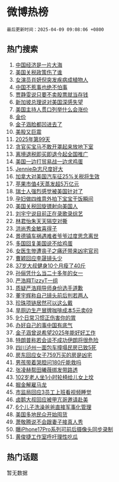 # 微博热榜

`最后更新时间：2025-04-09 09:08:06 +0800`

## 热门搜索

1. [中国经济是一片大海](https://m.weibo.cn/search?containerid=100103type%3D1%26t%3D10%26q%3D%23%E4%B8%AD%E5%9B%BD%E7%BB%8F%E6%B5%8E%E6%98%AF%E4%B8%80%E7%89%87%E5%A4%A7%E6%B5%B7%23&stream_entry_id=51&isnewpage=1&extparam=seat%3D1%26pos%3D0%26cate%3D10103%26filter_type%3Drealtimehot%26stream_entry_id%3D51%26dgr%3D0%26q%3D%2523%25E4%25B8%25AD%25E5%259B%25BD%25E7%25BB%258F%25E6%25B5%258E%25E6%2598%25AF%25E4%25B8%2580%25E7%2589%2587%25E5%25A4%25A7%25E6%25B5%25B7%2523%26c_type%3D51%26display_time%3D1744160885%26pre_seqid%3D1744160885239074160169)
1. [美国关税政策伤了谁](https://m.weibo.cn/search?containerid=100103type%3D1%26t%3D10%26q%3D%23%E7%BE%8E%E5%9B%BD%E5%85%B3%E7%A8%8E%E6%94%BF%E7%AD%96%E4%BC%A4%E4%BA%86%E8%B0%81%23&stream_entry_id=31&isnewpage=1&extparam=seat%3D1%26cate%3D5001%26stream_entry_id%3D31%26band_rank%3D1%26lcate%3D5001%26pos%3D0%26realpos%3D1%26filter_type%3Drealtimehot%26q%3D%2523%25E7%25BE%258E%25E5%259B%25BD%25E5%2585%25B3%25E7%25A8%258E%25E6%2594%25BF%25E7%25AD%2596%25E4%25BC%25A4%25E4%25BA%2586%25E8%25B0%2581%2523%26dgr%3D0%26flag%3D0%26c_type%3D31%26display_time%3D1744160885%26pre_seqid%3D1744160885239074160169)
1. [女演员肖妍倪突发疾病成植物人](https://m.weibo.cn/search?containerid=100103type%3D1%26t%3D10%26q%3D%23%E5%A5%B3%E6%BC%94%E5%91%98%E8%82%96%E5%A6%8D%E5%80%AA%E7%AA%81%E5%8F%91%E7%96%BE%E7%97%85%E6%88%90%E6%A4%8D%E7%89%A9%E4%BA%BA%23&stream_entry_id=31&isnewpage=1&extparam=seat%3D1%26cate%3D5001%26stream_entry_id%3D31%26band_rank%3D2%26lcate%3D5001%26pos%3D1%26realpos%3D2%26filter_type%3Drealtimehot%26q%3D%2523%25E5%25A5%25B3%25E6%25BC%2594%25E5%2591%2598%25E8%2582%2596%25E5%25A6%258D%25E5%2580%25AA%25E7%25AA%2581%25E5%258F%2591%25E7%2596%25BE%25E7%2597%2585%25E6%2588%2590%25E6%25A4%258D%25E7%2589%25A9%25E4%25BA%25BA%2523%26dgr%3D0%26flag%3D1%26c_type%3D31%26display_time%3D1744160885%26pre_seqid%3D1744160885239074160169)
1. [中国不惹事也绝不怕事](https://m.weibo.cn/search?containerid=100103type%3D1%26t%3D10%26q%3D%23%E4%B8%AD%E5%9B%BD%E4%B8%8D%E6%83%B9%E4%BA%8B%E4%B9%9F%E7%BB%9D%E4%B8%8D%E6%80%95%E4%BA%8B%23&stream_entry_id=31&isnewpage=1&extparam=seat%3D1%26cate%3D5001%26stream_entry_id%3D31%26band_rank%3D3%26lcate%3D5001%26pos%3D2%26realpos%3D3%26filter_type%3Drealtimehot%26q%3D%2523%25E4%25B8%25AD%25E5%259B%25BD%25E4%25B8%258D%25E6%2583%25B9%25E4%25BA%258B%25E4%25B9%259F%25E7%25BB%259D%25E4%25B8%258D%25E6%2580%2595%25E4%25BA%258B%2523%26dgr%3D0%26flag%3D0%26c_type%3D31%26display_time%3D1744160885%26pre_seqid%3D1744160885239074160169)
1. [贾静雯说只要不卖股票就当存钱](https://m.weibo.cn/search?containerid=100103type%3D1%26t%3D10%26q%3D%23%E8%B4%BE%E9%9D%99%E9%9B%AF%E8%AF%B4%E5%8F%AA%E8%A6%81%E4%B8%8D%E5%8D%96%E8%82%A1%E7%A5%A8%E5%B0%B1%E5%BD%93%E5%AD%98%E9%92%B1%23&stream_entry_id=31&isnewpage=1&extparam=seat%3D1%26cate%3D5001%26stream_entry_id%3D31%26band_rank%3D4%26lcate%3D5001%26pos%3D3%26realpos%3D4%26filter_type%3Drealtimehot%26q%3D%2523%25E8%25B4%25BE%25E9%259D%2599%25E9%259B%25AF%25E8%25AF%25B4%25E5%258F%25AA%25E8%25A6%2581%25E4%25B8%258D%25E5%258D%2596%25E8%2582%25A1%25E7%25A5%25A8%25E5%25B0%25B1%25E5%25BD%2593%25E5%25AD%2598%25E9%2592%25B1%2523%26dgr%3D0%26flag%3D2%26c_type%3D31%26display_time%3D1744160885%26pre_seqid%3D1744160885239074160169)
1. [新加坡总理说对美国深感失望](https://m.weibo.cn/search?containerid=100103type%3D1%26t%3D10%26q%3D%23%E6%96%B0%E5%8A%A0%E5%9D%A1%E6%80%BB%E7%90%86%E8%AF%B4%E5%AF%B9%E7%BE%8E%E5%9B%BD%E6%B7%B1%E6%84%9F%E5%A4%B1%E6%9C%9B%23&stream_entry_id=31&isnewpage=1&extparam=seat%3D1%26cate%3D5001%26stream_entry_id%3D31%26band_rank%3D5%26lcate%3D5001%26pos%3D4%26realpos%3D5%26filter_type%3Drealtimehot%26q%3D%2523%25E6%2596%25B0%25E5%258A%25A0%25E5%259D%25A1%25E6%2580%25BB%25E7%2590%2586%25E8%25AF%25B4%25E5%25AF%25B9%25E7%25BE%258E%25E5%259B%25BD%25E6%25B7%25B1%25E6%2584%259F%25E5%25A4%25B1%25E6%259C%259B%2523%26dgr%3D0%26flag%3D0%26c_type%3D31%26display_time%3D1744160885%26pre_seqid%3D1744160885239074160169)
1. [美国主持人贯口列举什么会涨价](https://m.weibo.cn/search?containerid=100103type%3D1%26t%3D10%26q%3D%23%E7%BE%8E%E5%9B%BD%E4%B8%BB%E6%8C%81%E4%BA%BA%E8%B4%AF%E5%8F%A3%E5%88%97%E4%B8%BE%E4%BB%80%E4%B9%88%E4%BC%9A%E6%B6%A8%E4%BB%B7%23&stream_entry_id=31&isnewpage=1&extparam=seat%3D1%26cate%3D5001%26stream_entry_id%3D31%26band_rank%3D6%26lcate%3D5001%26pos%3D5%26realpos%3D6%26filter_type%3Drealtimehot%26q%3D%2523%25E7%25BE%258E%25E5%259B%25BD%25E4%25B8%25BB%25E6%258C%2581%25E4%25BA%25BA%25E8%25B4%25AF%25E5%258F%25A3%25E5%2588%2597%25E4%25B8%25BE%25E4%25BB%2580%25E4%25B9%2588%25E4%25BC%259A%25E6%25B6%25A8%25E4%25BB%25B7%2523%26dgr%3D0%26flag%3D1%26c_type%3D31%26display_time%3D1744160885%26pre_seqid%3D1744160885239074160169)
1. [金价](https://m.weibo.cn/search?containerid=100103type%3D1%26t%3D10%26q%3D%E9%87%91%E4%BB%B7&stream_entry_id=31&isnewpage=1&extparam=seat%3D1%26cate%3D5001%26stream_entry_id%3D31%26band_rank%3D7%26lcate%3D5001%26pos%3D6%26realpos%3D7%26filter_type%3Drealtimehot%26q%3D%25E9%2587%2591%25E4%25BB%25B7%26dgr%3D0%26flag%3D1%26c_type%3D31%26display_time%3D1744160885%26pre_seqid%3D1744160885239074160169)
1. [金子涵脸都凹进去了](https://m.weibo.cn/search?containerid=100103type%3D1%26t%3D10%26q%3D%23%E9%87%91%E5%AD%90%E6%B6%B5%E8%84%B8%E9%83%BD%E5%87%B9%E8%BF%9B%E5%8E%BB%E4%BA%86%23&stream_entry_id=31&isnewpage=1&extparam=seat%3D1%26cate%3D5001%26stream_entry_id%3D31%26band_rank%3D8%26lcate%3D5001%26pos%3D7%26realpos%3D8%26filter_type%3Drealtimehot%26q%3D%2523%25E9%2587%2591%25E5%25AD%2590%25E6%25B6%25B5%25E8%2584%25B8%25E9%2583%25BD%25E5%2587%25B9%25E8%25BF%259B%25E5%258E%25BB%25E4%25BA%2586%2523%26dgr%3D0%26flag%3D2%26c_type%3D31%26display_time%3D1744160885%26pre_seqid%3D1744160885239074160169)
1. [美股又巨震](https://m.weibo.cn/search?containerid=100103type%3D1%26t%3D10%26q%3D%23%E7%BE%8E%E8%82%A1%E5%8F%88%E5%B7%A8%E9%9C%87%23&stream_entry_id=31&isnewpage=1&extparam=seat%3D1%26cate%3D5001%26stream_entry_id%3D31%26band_rank%3D9%26lcate%3D5001%26pos%3D8%26realpos%3D9%26filter_type%3Drealtimehot%26q%3D%2523%25E7%25BE%258E%25E8%2582%25A1%25E5%258F%2588%25E5%25B7%25A8%25E9%259C%2587%2523%26dgr%3D0%26flag%3D1%26c_type%3D31%26display_time%3D1744160885%26pre_seqid%3D1744160885239074160169)
1. [2025年第99天](https://m.weibo.cn/search?containerid=100103type%3D1%26t%3D10%26q%3D%232025%E5%B9%B4%E7%AC%AC99%E5%A4%A9%23&stream_entry_id=31&isnewpage=1&extparam=seat%3D1%26cate%3D5001%26stream_entry_id%3D31%26band_rank%3D10%26lcate%3D5001%26pos%3D9%26realpos%3D10%26filter_type%3Drealtimehot%26q%3D%25232025%25E5%25B9%25B4%25E7%25AC%25AC99%25E5%25A4%25A9%2523%26dgr%3D0%26flag%3D0%26c_type%3D31%26display_time%3D1744160885%26pre_seqid%3D1744160885239074160169)
1. [贪官买宝马不敢开罩起来放地下室](https://m.weibo.cn/search?containerid=100103type%3D1%26t%3D10%26q%3D%23%E8%B4%AA%E5%AE%98%E4%B9%B0%E5%AE%9D%E9%A9%AC%E4%B8%8D%E6%95%A2%E5%BC%80%E7%BD%A9%E8%B5%B7%E6%9D%A5%E6%94%BE%E5%9C%B0%E4%B8%8B%E5%AE%A4%23&stream_entry_id=31&isnewpage=1&extparam=seat%3D1%26cate%3D5001%26stream_entry_id%3D31%26band_rank%3D11%26lcate%3D5001%26pos%3D10%26realpos%3D11%26filter_type%3Drealtimehot%26q%3D%2523%25E8%25B4%25AA%25E5%25AE%2598%25E4%25B9%25B0%25E5%25AE%259D%25E9%25A9%25AC%25E4%25B8%258D%25E6%2595%25A2%25E5%25BC%2580%25E7%25BD%25A9%25E8%25B5%25B7%25E6%259D%25A5%25E6%2594%25BE%25E5%259C%25B0%25E4%25B8%258B%25E5%25AE%25A4%2523%26dgr%3D0%26flag%3D0%26c_type%3D31%26display_time%3D1744160885%26pre_seqid%3D1744160885239074160169)
1. [离境退税即买即退今起全国推广](https://m.weibo.cn/search?containerid=100103type%3D1%26t%3D10%26q%3D%23%E7%A6%BB%E5%A2%83%E9%80%80%E7%A8%8E%E5%8D%B3%E4%B9%B0%E5%8D%B3%E9%80%80%E4%BB%8A%E8%B5%B7%E5%85%A8%E5%9B%BD%E6%8E%A8%E5%B9%BF%23&stream_entry_id=31&isnewpage=1&extparam=seat%3D1%26cate%3D5001%26stream_entry_id%3D31%26band_rank%3D12%26lcate%3D5001%26pos%3D11%26realpos%3D12%26filter_type%3Drealtimehot%26q%3D%2523%25E7%25A6%25BB%25E5%25A2%2583%25E9%2580%2580%25E7%25A8%258E%25E5%258D%25B3%25E4%25B9%25B0%25E5%258D%25B3%25E9%2580%2580%25E4%25BB%258A%25E8%25B5%25B7%25E5%2585%25A8%25E5%259B%25BD%25E6%258E%25A8%25E5%25B9%25BF%2523%26dgr%3D0%26flag%3D0%26c_type%3D31%26display_time%3D1744160885%26pre_seqid%3D1744160885239074160169)
1. [美国一边打贸易战一边求鸡蛋](https://m.weibo.cn/search?containerid=100103type%3D1%26t%3D10%26q%3D%23%E7%BE%8E%E5%9B%BD%E4%B8%80%E8%BE%B9%E6%89%93%E8%B4%B8%E6%98%93%E6%88%98%E4%B8%80%E8%BE%B9%E6%B1%82%E9%B8%A1%E8%9B%8B%23&stream_entry_id=31&isnewpage=1&extparam=seat%3D1%26cate%3D5001%26stream_entry_id%3D31%26band_rank%3D13%26lcate%3D5001%26pos%3D12%26realpos%3D13%26filter_type%3Drealtimehot%26q%3D%2523%25E7%25BE%258E%25E5%259B%25BD%25E4%25B8%2580%25E8%25BE%25B9%25E6%2589%2593%25E8%25B4%25B8%25E6%2598%2593%25E6%2588%2598%25E4%25B8%2580%25E8%25BE%25B9%25E6%25B1%2582%25E9%25B8%25A1%25E8%259B%258B%2523%26dgr%3D0%26flag%3D1%26c_type%3D31%26display_time%3D1744160885%26pre_seqid%3D1744160885239074160169)
1. [Jennie杂志尺度好大](https://m.weibo.cn/search?containerid=100103type%3D1%26t%3D10%26q%3D%23Jennie%E6%9D%82%E5%BF%97%E5%B0%BA%E5%BA%A6%E5%A5%BD%E5%A4%A7%23&stream_entry_id=31&isnewpage=1&extparam=seat%3D1%26cate%3D5001%26stream_entry_id%3D31%26band_rank%3D14%26lcate%3D5001%26pos%3D13%26realpos%3D14%26filter_type%3Drealtimehot%26q%3D%2523Jennie%25E6%259D%2582%25E5%25BF%2597%25E5%25B0%25BA%25E5%25BA%25A6%25E5%25A5%25BD%25E5%25A4%25A7%2523%26dgr%3D0%26flag%3D2%26c_type%3D31%26display_time%3D1744160885%26pre_seqid%3D1744160885239074160169)
1. [加拿大对美国汽车征25%关税将生效](https://m.weibo.cn/search?containerid=100103type%3D1%26t%3D10%26q%3D%23%E5%8A%A0%E6%8B%BF%E5%A4%A7%E5%AF%B9%E7%BE%8E%E5%9B%BD%E6%B1%BD%E8%BD%A6%E5%BE%8125%25%E5%85%B3%E7%A8%8E%E5%B0%86%E7%94%9F%E6%95%88%23&stream_entry_id=31&isnewpage=1&extparam=seat%3D1%26cate%3D5001%26stream_entry_id%3D31%26band_rank%3D15%26lcate%3D5001%26pos%3D14%26realpos%3D15%26filter_type%3Drealtimehot%26q%3D%2523%25E5%258A%25A0%25E6%258B%25BF%25E5%25A4%25A7%25E5%25AF%25B9%25E7%25BE%258E%25E5%259B%25BD%25E6%25B1%25BD%25E8%25BD%25A6%25E5%25BE%258125%2525%25E5%2585%25B3%25E7%25A8%258E%25E5%25B0%2586%25E7%2594%259F%25E6%2595%2588%2523%26dgr%3D0%26flag%3D1%26c_type%3D31%26display_time%3D1744160885%26pre_seqid%3D1744160885239074160169)
1. [苹果市值4天蒸发超5万亿元](https://m.weibo.cn/search?containerid=100103type%3D1%26t%3D10%26q%3D%23%E8%8B%B9%E6%9E%9C%E5%B8%82%E5%80%BC4%E5%A4%A9%E8%92%B8%E5%8F%91%E8%B6%855%E4%B8%87%E4%BA%BF%E5%85%83%23&stream_entry_id=31&isnewpage=1&extparam=seat%3D1%26cate%3D5001%26stream_entry_id%3D31%26band_rank%3D16%26lcate%3D5001%26pos%3D15%26realpos%3D16%26filter_type%3Drealtimehot%26q%3D%2523%25E8%258B%25B9%25E6%259E%259C%25E5%25B8%2582%25E5%2580%25BC4%25E5%25A4%25A9%25E8%2592%25B8%25E5%258F%2591%25E8%25B6%25855%25E4%25B8%2587%25E4%25BA%25BF%25E5%2585%2583%2523%26dgr%3D0%26flag%3D1%26c_type%3D31%26display_time%3D1744160885%26pre_seqid%3D1744160885239074160169)
1. [瑞士人强烈感觉被美国针对了](https://m.weibo.cn/search?containerid=100103type%3D1%26t%3D10%26q%3D%23%E7%91%9E%E5%A3%AB%E4%BA%BA%E5%BC%BA%E7%83%88%E6%84%9F%E8%A7%89%E8%A2%AB%E7%BE%8E%E5%9B%BD%E9%92%88%E5%AF%B9%E4%BA%86%23&stream_entry_id=31&isnewpage=1&extparam=seat%3D1%26cate%3D5001%26stream_entry_id%3D31%26band_rank%3D17%26lcate%3D5001%26pos%3D16%26realpos%3D17%26filter_type%3Drealtimehot%26q%3D%2523%25E7%2591%259E%25E5%25A3%25AB%25E4%25BA%25BA%25E5%25BC%25BA%25E7%2583%2588%25E6%2584%259F%25E8%25A7%2589%25E8%25A2%25AB%25E7%25BE%258E%25E5%259B%25BD%25E9%2592%2588%25E5%25AF%25B9%25E4%25BA%2586%2523%26dgr%3D0%26flag%3D0%26c_type%3D31%26display_time%3D1744160885%26pre_seqid%3D1744160885239074160169)
1. [孕妇做四维意外拍下宝宝干饭瞬间](https://m.weibo.cn/search?containerid=100103type%3D1%26t%3D10%26q%3D%23%E5%AD%95%E5%A6%87%E5%81%9A%E5%9B%9B%E7%BB%B4%E6%84%8F%E5%A4%96%E6%8B%8D%E4%B8%8B%E5%AE%9D%E5%AE%9D%E5%B9%B2%E9%A5%AD%E7%9E%AC%E9%97%B4%23&stream_entry_id=31&isnewpage=1&extparam=seat%3D1%26cate%3D5001%26stream_entry_id%3D31%26band_rank%3D18%26lcate%3D5001%26pos%3D17%26realpos%3D18%26filter_type%3Drealtimehot%26q%3D%2523%25E5%25AD%2595%25E5%25A6%2587%25E5%2581%259A%25E5%259B%259B%25E7%25BB%25B4%25E6%2584%258F%25E5%25A4%2596%25E6%258B%258D%25E4%25B8%258B%25E5%25AE%259D%25E5%25AE%259D%25E5%25B9%25B2%25E9%25A5%25AD%25E7%259E%25AC%25E9%2597%25B4%2523%26dgr%3D0%26flag%3D0%26c_type%3D31%26display_time%3D1744160885%26pre_seqid%3D1744160885239074160169)
1. [美国关税回旋镖射向美国人](https://m.weibo.cn/search?containerid=100103type%3D1%26t%3D10%26q%3D%23%E7%BE%8E%E5%9B%BD%E5%85%B3%E7%A8%8E%E5%9B%9E%E6%97%8B%E9%95%96%E5%B0%84%E5%90%91%E7%BE%8E%E5%9B%BD%E4%BA%BA%23&stream_entry_id=31&isnewpage=1&extparam=seat%3D1%26cate%3D5001%26stream_entry_id%3D31%26band_rank%3D19%26lcate%3D5001%26pos%3D18%26realpos%3D19%26filter_type%3Drealtimehot%26q%3D%2523%25E7%25BE%258E%25E5%259B%25BD%25E5%2585%25B3%25E7%25A8%258E%25E5%259B%259E%25E6%2597%258B%25E9%2595%2596%25E5%25B0%2584%25E5%2590%2591%25E7%25BE%258E%25E5%259B%25BD%25E4%25BA%25BA%2523%26dgr%3D0%26flag%3D1%26c_type%3D31%26display_time%3D1744160885%26pre_seqid%3D1744160885239074160169)
1. [刘宇宁说目前正在录歌录综艺](https://m.weibo.cn/search?containerid=100103type%3D1%26t%3D10%26q%3D%23%E5%88%98%E5%AE%87%E5%AE%81%E8%AF%B4%E7%9B%AE%E5%89%8D%E6%AD%A3%E5%9C%A8%E5%BD%95%E6%AD%8C%E5%BD%95%E7%BB%BC%E8%89%BA%23&stream_entry_id=31&isnewpage=1&extparam=seat%3D1%26cate%3D5001%26stream_entry_id%3D31%26band_rank%3D20%26lcate%3D5001%26pos%3D19%26realpos%3D20%26filter_type%3Drealtimehot%26q%3D%2523%25E5%2588%2598%25E5%25AE%2587%25E5%25AE%2581%25E8%25AF%25B4%25E7%259B%25AE%25E5%2589%258D%25E6%25AD%25A3%25E5%259C%25A8%25E5%25BD%2595%25E6%25AD%258C%25E5%25BD%2595%25E7%25BB%25BC%25E8%2589%25BA%2523%26dgr%3D0%26flag%3D1%26c_type%3D31%26display_time%3D1744160885%26pre_seqid%3D1744160885239074160169)
1. [林君怡朱天天隔空对撕](https://m.weibo.cn/search?containerid=100103type%3D1%26t%3D10%26q%3D%23%E6%9E%97%E5%90%9B%E6%80%A1%E6%9C%B1%E5%A4%A9%E5%A4%A9%E9%9A%94%E7%A9%BA%E5%AF%B9%E6%92%95%23&stream_entry_id=31&isnewpage=1&extparam=seat%3D1%26cate%3D5001%26stream_entry_id%3D31%26band_rank%3D21%26lcate%3D5001%26pos%3D20%26realpos%3D21%26filter_type%3Drealtimehot%26q%3D%2523%25E6%259E%2597%25E5%2590%259B%25E6%2580%25A1%25E6%259C%25B1%25E5%25A4%25A9%25E5%25A4%25A9%25E9%259A%2594%25E7%25A9%25BA%25E5%25AF%25B9%25E6%2592%2595%2523%26dgr%3D0%26flag%3D1%26c_type%3D31%26display_time%3D1744160885%26pre_seqid%3D1744160885239074160169)
1. [洪尚秀金敏喜得子](https://m.weibo.cn/search?containerid=100103type%3D1%26t%3D10%26q%3D%23%E6%B4%AA%E5%B0%9A%E7%A7%80%E9%87%91%E6%95%8F%E5%96%9C%E5%BE%97%E5%AD%90%23&stream_entry_id=31&isnewpage=1&extparam=seat%3D1%26cate%3D5001%26stream_entry_id%3D31%26band_rank%3D22%26lcate%3D5001%26pos%3D21%26realpos%3D22%26filter_type%3Drealtimehot%26q%3D%2523%25E6%25B4%25AA%25E5%25B0%259A%25E7%25A7%2580%25E9%2587%2591%25E6%2595%258F%25E5%2596%259C%25E5%25BE%2597%25E5%25AD%2590%2523%26dgr%3D0%26flag%3D0%26c_type%3D31%26display_time%3D1744160885%26pre_seqid%3D1744160885239074160169)
1. [景德镇车祸遇难者爷爷过度思念离世](https://m.weibo.cn/search?containerid=100103type%3D1%26t%3D10%26q%3D%23%E6%99%AF%E5%BE%B7%E9%95%87%E8%BD%A6%E7%A5%B8%E9%81%87%E9%9A%BE%E8%80%85%E7%88%B7%E7%88%B7%E8%BF%87%E5%BA%A6%E6%80%9D%E5%BF%B5%E7%A6%BB%E4%B8%96%23&stream_entry_id=31&isnewpage=1&extparam=seat%3D1%26cate%3D5001%26stream_entry_id%3D31%26band_rank%3D23%26lcate%3D5001%26pos%3D22%26realpos%3D23%26filter_type%3Drealtimehot%26q%3D%2523%25E6%2599%25AF%25E5%25BE%25B7%25E9%2595%2587%25E8%25BD%25A6%25E7%25A5%25B8%25E9%2581%2587%25E9%259A%25BE%25E8%2580%2585%25E7%2588%25B7%25E7%2588%25B7%25E8%25BF%2587%25E5%25BA%25A6%25E6%2580%259D%25E5%25BF%25B5%25E7%25A6%25BB%25E4%25B8%2596%2523%26dgr%3D0%26flag%3D1%26c_type%3D31%26display_time%3D1744160885%26pre_seqid%3D1744160885239074160169)
1. [多国回复美国说不给鸡蛋](https://m.weibo.cn/search?containerid=100103type%3D1%26t%3D10%26q%3D%23%E5%A4%9A%E5%9B%BD%E5%9B%9E%E5%A4%8D%E7%BE%8E%E5%9B%BD%E8%AF%B4%E4%B8%8D%E7%BB%99%E9%B8%A1%E8%9B%8B%23&stream_entry_id=31&isnewpage=1&extparam=seat%3D1%26cate%3D5001%26stream_entry_id%3D31%26band_rank%3D24%26lcate%3D5001%26pos%3D23%26realpos%3D24%26filter_type%3Drealtimehot%26q%3D%2523%25E5%25A4%259A%25E5%259B%25BD%25E5%259B%259E%25E5%25A4%258D%25E7%25BE%258E%25E5%259B%25BD%25E8%25AF%25B4%25E4%25B8%258D%25E7%25BB%2599%25E9%25B8%25A1%25E8%259B%258B%2523%26dgr%3D0%26flag%3D1%26c_type%3D31%26display_time%3D1744160885%26pre_seqid%3D1744160885239074160169)
1. [女医生惨遭丧子之痛还带来凶宅官司](https://m.weibo.cn/search?containerid=100103type%3D1%26t%3D10%26q%3D%23%E5%A5%B3%E5%8C%BB%E7%94%9F%E6%83%A8%E9%81%AD%E4%B8%A7%E5%AD%90%E4%B9%8B%E7%97%9B%E8%BF%98%E5%B8%A6%E6%9D%A5%E5%87%B6%E5%AE%85%E5%AE%98%E5%8F%B8%23&stream_entry_id=31&isnewpage=1&extparam=seat%3D1%26cate%3D5001%26stream_entry_id%3D31%26band_rank%3D25%26lcate%3D5001%26pos%3D24%26realpos%3D25%26filter_type%3Drealtimehot%26q%3D%2523%25E5%25A5%25B3%25E5%258C%25BB%25E7%2594%259F%25E6%2583%25A8%25E9%2581%25AD%25E4%25B8%25A7%25E5%25AD%2590%25E4%25B9%258B%25E7%2597%259B%25E8%25BF%2598%25E5%25B8%25A6%25E6%259D%25A5%25E5%2587%25B6%25E5%25AE%2585%25E5%25AE%2598%25E5%258F%25B8%2523%26dgr%3D0%26flag%3D0%26c_type%3D31%26display_time%3D1744160885%26pre_seqid%3D1744160885239074160169)
1. [曹颖回应李晟镜头少](https://m.weibo.cn/search?containerid=100103type%3D1%26t%3D10%26q%3D%23%E6%9B%B9%E9%A2%96%E5%9B%9E%E5%BA%94%E6%9D%8E%E6%99%9F%E9%95%9C%E5%A4%B4%E5%B0%91%23&stream_entry_id=31&isnewpage=1&extparam=seat%3D1%26cate%3D5001%26stream_entry_id%3D31%26band_rank%3D26%26lcate%3D5001%26pos%3D25%26realpos%3D26%26filter_type%3Drealtimehot%26q%3D%2523%25E6%259B%25B9%25E9%25A2%2596%25E5%259B%259E%25E5%25BA%2594%25E6%259D%258E%25E6%2599%259F%25E9%2595%259C%25E5%25A4%25B4%25E5%25B0%2591%2523%26dgr%3D0%26flag%3D0%26c_type%3D31%26display_time%3D1744160885%26pre_seqid%3D1744160885239074160169)
1. [37岁大叔健身10个月瘦了40斤](https://m.weibo.cn/search?containerid=100103type%3D1%26t%3D10%26q%3D%2337%E5%B2%81%E5%A4%A7%E5%8F%94%E5%81%A5%E8%BA%AB10%E4%B8%AA%E6%9C%88%E7%98%A6%E4%BA%8640%E6%96%A4%23&stream_entry_id=31&isnewpage=1&extparam=seat%3D1%26cate%3D5001%26stream_entry_id%3D31%26band_rank%3D27%26lcate%3D5001%26pos%3D26%26realpos%3D27%26filter_type%3Drealtimehot%26q%3D%252337%25E5%25B2%2581%25E5%25A4%25A7%25E5%258F%2594%25E5%2581%25A5%25E8%25BA%25AB10%25E4%25B8%25AA%25E6%259C%2588%25E7%2598%25A6%25E4%25BA%258640%25E6%2596%25A4%2523%26dgr%3D0%26flag%3D1%26c_type%3D31%26display_time%3D1744160885%26pre_seqid%3D1744160885239074160169)
1. [孙俪凭什么当二十多年的女一](https://m.weibo.cn/search?containerid=100103type%3D1%26t%3D10%26q%3D%E5%AD%99%E4%BF%AA%E5%87%AD%E4%BB%80%E4%B9%88%E5%BD%93%E4%BA%8C%E5%8D%81%E5%A4%9A%E5%B9%B4%E7%9A%84%E5%A5%B3%E4%B8%80&stream_entry_id=31&isnewpage=1&extparam=seat%3D1%26cate%3D5001%26stream_entry_id%3D31%26band_rank%3D28%26lcate%3D5001%26pos%3D27%26realpos%3D28%26filter_type%3Drealtimehot%26q%3D%25E5%25AD%2599%25E4%25BF%25AA%25E5%2587%25AD%25E4%25BB%2580%25E4%25B9%2588%25E5%25BD%2593%25E4%25BA%258C%25E5%258D%2581%25E5%25A4%259A%25E5%25B9%25B4%25E7%259A%2584%25E5%25A5%25B3%25E4%25B8%2580%26dgr%3D0%26flag%3D0%26c_type%3D31%26display_time%3D1744160885%26pre_seqid%3D1744160885239074160169)
1. [严浩翔TizzyT一组](https://m.weibo.cn/search?containerid=100103type%3D1%26t%3D10%26q%3D%23%E4%B8%A5%E6%B5%A9%E7%BF%94TizzyT%E4%B8%80%E7%BB%84%23&stream_entry_id=31&isnewpage=1&extparam=seat%3D1%26cate%3D5001%26stream_entry_id%3D31%26band_rank%3D29%26lcate%3D5001%26pos%3D28%26realpos%3D29%26filter_type%3Drealtimehot%26q%3D%2523%25E4%25B8%25A5%25E6%25B5%25A9%25E7%25BF%2594TizzyT%25E4%25B8%2580%25E7%25BB%2584%2523%26dgr%3D0%26flag%3D1%26c_type%3D31%26display_time%3D1744160885%26pre_seqid%3D1744160885239074160169)
1. [质疑严浩翔导师身份选手道歉](https://m.weibo.cn/search?containerid=100103type%3D1%26t%3D10%26q%3D%23%E8%B4%A8%E7%96%91%E4%B8%A5%E6%B5%A9%E7%BF%94%E5%AF%BC%E5%B8%88%E8%BA%AB%E4%BB%BD%E9%80%89%E6%89%8B%E9%81%93%E6%AD%89%23&stream_entry_id=31&isnewpage=1&extparam=seat%3D1%26cate%3D5001%26stream_entry_id%3D31%26band_rank%3D30%26lcate%3D5001%26pos%3D29%26realpos%3D30%26filter_type%3Drealtimehot%26q%3D%2523%25E8%25B4%25A8%25E7%2596%2591%25E4%25B8%25A5%25E6%25B5%25A9%25E7%25BF%2594%25E5%25AF%25BC%25E5%25B8%2588%25E8%25BA%25AB%25E4%25BB%25BD%25E9%2580%2589%25E6%2589%258B%25E9%2581%2593%25E6%25AD%2589%2523%26dgr%3D0%26flag%3D0%26c_type%3D31%26display_time%3D1744160885%26pre_seqid%3D1744160885239074160169)
1. [董宇辉称自己镜头前后判若两人](https://m.weibo.cn/search?containerid=100103type%3D1%26t%3D10%26q%3D%23%E8%91%A3%E5%AE%87%E8%BE%89%E7%A7%B0%E8%87%AA%E5%B7%B1%E9%95%9C%E5%A4%B4%E5%89%8D%E5%90%8E%E5%88%A4%E8%8B%A5%E4%B8%A4%E4%BA%BA%23&stream_entry_id=31&isnewpage=1&extparam=seat%3D1%26cate%3D5001%26stream_entry_id%3D31%26band_rank%3D31%26lcate%3D5001%26pos%3D30%26realpos%3D31%26filter_type%3Drealtimehot%26q%3D%2523%25E8%2591%25A3%25E5%25AE%2587%25E8%25BE%2589%25E7%25A7%25B0%25E8%2587%25AA%25E5%25B7%25B1%25E9%2595%259C%25E5%25A4%25B4%25E5%2589%258D%25E5%2590%258E%25E5%2588%25A4%25E8%258B%25A5%25E4%25B8%25A4%25E4%25BA%25BA%2523%26dgr%3D0%26flag%3D1%26c_type%3D31%26display_time%3D1744160885%26pre_seqid%3D1744160885239074160169)
1. [珍珠项链居然可以这么戴](https://m.weibo.cn/search?containerid=100103type%3D1%26t%3D10%26q%3D%E7%8F%8D%E7%8F%A0%E9%A1%B9%E9%93%BE%E5%B1%85%E7%84%B6%E5%8F%AF%E4%BB%A5%E8%BF%99%E4%B9%88%E6%88%B4&stream_entry_id=31&isnewpage=1&extparam=seat%3D1%26cate%3D5001%26stream_entry_id%3D31%26band_rank%3D32%26lcate%3D5001%26pos%3D31%26realpos%3D32%26filter_type%3Drealtimehot%26q%3D%25E7%258F%258D%25E7%258F%25A0%25E9%25A1%25B9%25E9%2593%25BE%25E5%25B1%2585%25E7%2584%25B6%25E5%258F%25AF%25E4%25BB%25A5%25E8%25BF%2599%25E4%25B9%2588%25E6%2588%25B4%26dgr%3D0%26flag%3D0%26c_type%3D31%26display_time%3D1744160885%26pre_seqid%3D1744160885239074160169)
1. [旱厕边生产冒牌咖啡成本5元卖69](https://m.weibo.cn/search?containerid=100103type%3D1%26t%3D10%26q%3D%23%E6%97%B1%E5%8E%95%E8%BE%B9%E7%94%9F%E4%BA%A7%E5%86%92%E7%89%8C%E5%92%96%E5%95%A1%E6%88%90%E6%9C%AC5%E5%85%83%E5%8D%9669%23&stream_entry_id=31&isnewpage=1&extparam=seat%3D1%26cate%3D5001%26stream_entry_id%3D31%26band_rank%3D33%26lcate%3D5001%26pos%3D32%26realpos%3D33%26filter_type%3Drealtimehot%26q%3D%2523%25E6%2597%25B1%25E5%258E%2595%25E8%25BE%25B9%25E7%2594%259F%25E4%25BA%25A7%25E5%2586%2592%25E7%2589%258C%25E5%2592%2596%25E5%2595%25A1%25E6%2588%2590%25E6%259C%25AC5%25E5%2585%2583%25E5%258D%259669%2523%26dgr%3D0%26flag%3D0%26c_type%3D31%26display_time%3D1744160885%26pre_seqid%3D1744160885239074160169)
1. [9个日常习惯正伤害你的胃](https://m.weibo.cn/search?containerid=100103type%3D1%26t%3D10%26q%3D%239%E4%B8%AA%E6%97%A5%E5%B8%B8%E4%B9%A0%E6%83%AF%E6%AD%A3%E4%BC%A4%E5%AE%B3%E4%BD%A0%E7%9A%84%E8%83%83%23&stream_entry_id=31&isnewpage=1&extparam=seat%3D1%26cate%3D5001%26stream_entry_id%3D31%26band_rank%3D34%26lcate%3D5001%26pos%3D33%26realpos%3D34%26filter_type%3Drealtimehot%26q%3D%25239%25E4%25B8%25AA%25E6%2597%25A5%25E5%25B8%25B8%25E4%25B9%25A0%25E6%2583%25AF%25E6%25AD%25A3%25E4%25BC%25A4%25E5%25AE%25B3%25E4%25BD%25A0%25E7%259A%2584%25E8%2583%2583%2523%26dgr%3D0%26flag%3D1%26c_type%3D31%26display_time%3D1744160885%26pre_seqid%3D1744160885239074160169)
1. [办好自己的事中国有底气](https://m.weibo.cn/search?containerid=100103type%3D1%26t%3D10%26q%3D%23%E5%8A%9E%E5%A5%BD%E8%87%AA%E5%B7%B1%E7%9A%84%E4%BA%8B%E4%B8%AD%E5%9B%BD%E6%9C%89%E5%BA%95%E6%B0%94%23&stream_entry_id=31&isnewpage=1&extparam=seat%3D1%26cate%3D5001%26stream_entry_id%3D31%26band_rank%3D35%26lcate%3D5001%26pos%3D34%26realpos%3D35%26filter_type%3Drealtimehot%26q%3D%2523%25E5%258A%259E%25E5%25A5%25BD%25E8%2587%25AA%25E5%25B7%25B1%25E7%259A%2584%25E4%25BA%258B%25E4%25B8%25AD%25E5%259B%25BD%25E6%259C%2589%25E5%25BA%2595%25E6%25B0%2594%2523%26dgr%3D0%26flag%3D0%26c_type%3D31%26display_time%3D1744160885%26pre_seqid%3D1744160885239074160169)
1. [金子涵曾说希望2025年能好好工作](https://m.weibo.cn/search?containerid=100103type%3D1%26t%3D10%26q%3D%23%E9%87%91%E5%AD%90%E6%B6%B5%E6%9B%BE%E8%AF%B4%E5%B8%8C%E6%9C%9B2025%E5%B9%B4%E8%83%BD%E5%A5%BD%E5%A5%BD%E5%B7%A5%E4%BD%9C%23&stream_entry_id=31&isnewpage=1&extparam=seat%3D1%26cate%3D5001%26stream_entry_id%3D31%26band_rank%3D36%26lcate%3D5001%26pos%3D35%26realpos%3D36%26filter_type%3Drealtimehot%26q%3D%2523%25E9%2587%2591%25E5%25AD%2590%25E6%25B6%25B5%25E6%259B%25BE%25E8%25AF%25B4%25E5%25B8%258C%25E6%259C%259B2025%25E5%25B9%25B4%25E8%2583%25BD%25E5%25A5%25BD%25E5%25A5%25BD%25E5%25B7%25A5%25E4%25BD%259C%2523%26dgr%3D0%26flag%3D1%26c_type%3D31%26display_time%3D1744160885%26pre_seqid%3D1744160885239074160169)
1. [特朗普称若会谈不成功伊朗将很危险](https://m.weibo.cn/search?containerid=100103type%3D1%26t%3D10%26q%3D%23%E7%89%B9%E6%9C%97%E6%99%AE%E7%A7%B0%E8%8B%A5%E4%BC%9A%E8%B0%88%E4%B8%8D%E6%88%90%E5%8A%9F%E4%BC%8A%E6%9C%97%E5%B0%86%E5%BE%88%E5%8D%B1%E9%99%A9%23&stream_entry_id=31&isnewpage=1&extparam=seat%3D1%26cate%3D5001%26stream_entry_id%3D31%26band_rank%3D37%26lcate%3D5001%26pos%3D36%26realpos%3D37%26filter_type%3Drealtimehot%26q%3D%2523%25E7%2589%25B9%25E6%259C%2597%25E6%2599%25AE%25E7%25A7%25B0%25E8%258B%25A5%25E4%25BC%259A%25E8%25B0%2588%25E4%25B8%258D%25E6%2588%2590%25E5%258A%259F%25E4%25BC%258A%25E6%259C%2597%25E5%25B0%2586%25E5%25BE%2588%25E5%258D%25B1%25E9%2599%25A9%2523%26dgr%3D0%26flag%3D1%26c_type%3D31%26display_time%3D1744160885%26pre_seqid%3D1744160885239074160169)
1. [四川泸州一面包车撞塌民房已致5死](https://m.weibo.cn/search?containerid=100103type%3D1%26t%3D10%26q%3D%23%E5%9B%9B%E5%B7%9D%E6%B3%B8%E5%B7%9E%E4%B8%80%E9%9D%A2%E5%8C%85%E8%BD%A6%E6%92%9E%E5%A1%8C%E6%B0%91%E6%88%BF%E5%B7%B2%E8%87%B45%E6%AD%BB%23&stream_entry_id=31&isnewpage=1&extparam=seat%3D1%26cate%3D5001%26stream_entry_id%3D31%26band_rank%3D38%26lcate%3D5001%26pos%3D37%26realpos%3D38%26filter_type%3Drealtimehot%26q%3D%2523%25E5%259B%259B%25E5%25B7%259D%25E6%25B3%25B8%25E5%25B7%259E%25E4%25B8%2580%25E9%259D%25A2%25E5%258C%2585%25E8%25BD%25A6%25E6%2592%259E%25E5%25A1%258C%25E6%25B0%2591%25E6%2588%25BF%25E5%25B7%25B2%25E8%2587%25B45%25E6%25AD%25BB%2523%26dgr%3D0%26flag%3D1%26c_type%3D31%26display_time%3D1744160885%26pre_seqid%3D1744160885239074160169)
1. [房东回应女子759万买的房是凶宅](https://m.weibo.cn/search?containerid=100103type%3D1%26t%3D10%26q%3D%23%E6%88%BF%E4%B8%9C%E5%9B%9E%E5%BA%94%E5%A5%B3%E5%AD%90759%E4%B8%87%E4%B9%B0%E7%9A%84%E6%88%BF%E6%98%AF%E5%87%B6%E5%AE%85%23&stream_entry_id=31&isnewpage=1&extparam=seat%3D1%26cate%3D5001%26stream_entry_id%3D31%26band_rank%3D39%26lcate%3D5001%26pos%3D38%26realpos%3D39%26filter_type%3Drealtimehot%26q%3D%2523%25E6%2588%25BF%25E4%25B8%259C%25E5%259B%259E%25E5%25BA%2594%25E5%25A5%25B3%25E5%25AD%2590759%25E4%25B8%2587%25E4%25B9%25B0%25E7%259A%2584%25E6%2588%25BF%25E6%2598%25AF%25E5%2587%25B6%25E5%25AE%2585%2523%26dgr%3D0%26flag%3D0%26c_type%3D31%26display_time%3D1744160885%26pre_seqid%3D1744160885239074160169)
1. [男孩带着哭腔问180斤能救吗](https://m.weibo.cn/search?containerid=100103type%3D1%26t%3D10%26q%3D%23%E7%94%B7%E5%AD%A9%E5%B8%A6%E7%9D%80%E5%93%AD%E8%85%94%E9%97%AE180%E6%96%A4%E8%83%BD%E6%95%91%E5%90%97%23&stream_entry_id=31&isnewpage=1&extparam=seat%3D1%26cate%3D5001%26stream_entry_id%3D31%26band_rank%3D40%26lcate%3D5001%26pos%3D39%26realpos%3D40%26filter_type%3Drealtimehot%26q%3D%2523%25E7%2594%25B7%25E5%25AD%25A9%25E5%25B8%25A6%25E7%259D%2580%25E5%2593%25AD%25E8%2585%2594%25E9%2597%25AE180%25E6%2596%25A4%25E8%2583%25BD%25E6%2595%2591%25E5%2590%2597%2523%26dgr%3D0%26flag%3D0%26c_type%3D31%26display_time%3D1744160885%26pre_seqid%3D1744160885239074160169)
1. [张凌赫帮田曦薇绑发带路透](https://m.weibo.cn/search?containerid=100103type%3D1%26t%3D10%26q%3D%23%E5%BC%A0%E5%87%8C%E8%B5%AB%E5%B8%AE%E7%94%B0%E6%9B%A6%E8%96%87%E7%BB%91%E5%8F%91%E5%B8%A6%E8%B7%AF%E9%80%8F%23&stream_entry_id=31&isnewpage=1&extparam=seat%3D1%26cate%3D5001%26stream_entry_id%3D31%26band_rank%3D41%26lcate%3D5001%26pos%3D40%26realpos%3D41%26filter_type%3Drealtimehot%26q%3D%2523%25E5%25BC%25A0%25E5%2587%258C%25E8%25B5%25AB%25E5%25B8%25AE%25E7%2594%25B0%25E6%259B%25A6%25E8%2596%2587%25E7%25BB%2591%25E5%258F%2591%25E5%25B8%25A6%25E8%25B7%25AF%25E9%2580%258F%2523%26dgr%3D0%26flag%3D1%26c_type%3D31%26display_time%3D1744160885%26pre_seqid%3D1744160885239074160169)
1. [102岁老人坐1小时轮椅给儿女上坟](https://m.weibo.cn/search?containerid=100103type%3D1%26t%3D10%26q%3D%23102%E5%B2%81%E8%80%81%E4%BA%BA%E5%9D%901%E5%B0%8F%E6%97%B6%E8%BD%AE%E6%A4%85%E7%BB%99%E5%84%BF%E5%A5%B3%E4%B8%8A%E5%9D%9F%23&stream_entry_id=31&isnewpage=1&extparam=seat%3D1%26cate%3D5001%26stream_entry_id%3D31%26band_rank%3D42%26lcate%3D5001%26pos%3D41%26realpos%3D42%26filter_type%3Drealtimehot%26q%3D%2523102%25E5%25B2%2581%25E8%2580%2581%25E4%25BA%25BA%25E5%259D%25901%25E5%25B0%258F%25E6%2597%25B6%25E8%25BD%25AE%25E6%25A4%2585%25E7%25BB%2599%25E5%2584%25BF%25E5%25A5%25B3%25E4%25B8%258A%25E5%259D%259F%2523%26dgr%3D0%26flag%3D0%26c_type%3D31%26display_time%3D1744160885%26pre_seqid%3D1744160885239074160169)
1. [掘金解雇马龙](https://m.weibo.cn/search?containerid=100103type%3D1%26t%3D10%26q%3D%23%E6%8E%98%E9%87%91%E8%A7%A3%E9%9B%87%E9%A9%AC%E9%BE%99%23&stream_entry_id=31&isnewpage=1&extparam=seat%3D1%26cate%3D5001%26stream_entry_id%3D31%26band_rank%3D43%26lcate%3D5001%26pos%3D42%26realpos%3D43%26filter_type%3Drealtimehot%26q%3D%2523%25E6%258E%2598%25E9%2587%2591%25E8%25A7%25A3%25E9%259B%2587%25E9%25A9%25AC%25E9%25BE%2599%2523%26dgr%3D0%26flag%3D0%26c_type%3D31%26display_time%3D1744160885%26pre_seqid%3D1744160885239074160169)
1. [市监局回应3员工上班看视频睡觉](https://m.weibo.cn/search?containerid=100103type%3D1%26t%3D10%26q%3D%23%E5%B8%82%E7%9B%91%E5%B1%80%E5%9B%9E%E5%BA%943%E5%91%98%E5%B7%A5%E4%B8%8A%E7%8F%AD%E7%9C%8B%E8%A7%86%E9%A2%91%E7%9D%A1%E8%A7%89%23&stream_entry_id=31&isnewpage=1&extparam=seat%3D1%26cate%3D5001%26stream_entry_id%3D31%26band_rank%3D44%26lcate%3D5001%26pos%3D43%26realpos%3D44%26filter_type%3Drealtimehot%26q%3D%2523%25E5%25B8%2582%25E7%259B%2591%25E5%25B1%2580%25E5%259B%259E%25E5%25BA%25943%25E5%2591%2598%25E5%25B7%25A5%25E4%25B8%258A%25E7%258F%25AD%25E7%259C%258B%25E8%25A7%2586%25E9%25A2%2591%25E7%259D%25A1%25E8%25A7%2589%2523%26dgr%3D0%26flag%3D0%26c_type%3D31%26display_time%3D1744160885%26pre_seqid%3D1744160885239074160169)
1. [卤鹅大叔回应被甲亢哥邀请赴美](https://m.weibo.cn/search?containerid=100103type%3D1%26t%3D10%26q%3D%23%E5%8D%A4%E9%B9%85%E5%A4%A7%E5%8F%94%E5%9B%9E%E5%BA%94%E8%A2%AB%E7%94%B2%E4%BA%A2%E5%93%A5%E9%82%80%E8%AF%B7%E8%B5%B4%E7%BE%8E%23&stream_entry_id=31&isnewpage=1&extparam=seat%3D1%26cate%3D5001%26stream_entry_id%3D31%26band_rank%3D45%26lcate%3D5001%26pos%3D44%26realpos%3D45%26filter_type%3Drealtimehot%26q%3D%2523%25E5%258D%25A4%25E9%25B9%2585%25E5%25A4%25A7%25E5%258F%2594%25E5%259B%259E%25E5%25BA%2594%25E8%25A2%25AB%25E7%2594%25B2%25E4%25BA%25A2%25E5%2593%25A5%25E9%2582%2580%25E8%25AF%25B7%25E8%25B5%25B4%25E7%25BE%258E%2523%26dgr%3D0%26flag%3D1%26c_type%3D31%26display_time%3D1744160885%26pre_seqid%3D1744160885239074160169)
1. [6个儿子洗澡爸爸直接军事化管理](https://m.weibo.cn/search?containerid=100103type%3D1%26t%3D10%26q%3D%236%E4%B8%AA%E5%84%BF%E5%AD%90%E6%B4%97%E6%BE%A1%E7%88%B8%E7%88%B8%E7%9B%B4%E6%8E%A5%E5%86%9B%E4%BA%8B%E5%8C%96%E7%AE%A1%E7%90%86%23&stream_entry_id=31&isnewpage=1&extparam=seat%3D1%26cate%3D5001%26stream_entry_id%3D31%26band_rank%3D46%26lcate%3D5001%26pos%3D45%26realpos%3D46%26filter_type%3Drealtimehot%26q%3D%25236%25E4%25B8%25AA%25E5%2584%25BF%25E5%25AD%2590%25E6%25B4%2597%25E6%25BE%25A1%25E7%2588%25B8%25E7%2588%25B8%25E7%259B%25B4%25E6%258E%25A5%25E5%2586%259B%25E4%25BA%258B%25E5%258C%2596%25E7%25AE%25A1%25E7%2590%2586%2523%26dgr%3D0%26flag%3D0%26c_type%3D31%26display_time%3D1744160885%26pre_seqid%3D1744160885239074160169)
1. [美国多地民众开始囤货](https://m.weibo.cn/search?containerid=100103type%3D1%26t%3D10%26q%3D%23%E7%BE%8E%E5%9B%BD%E5%A4%9A%E5%9C%B0%E6%B0%91%E4%BC%97%E5%BC%80%E5%A7%8B%E5%9B%A4%E8%B4%A7%23&stream_entry_id=31&isnewpage=1&extparam=seat%3D1%26cate%3D5001%26stream_entry_id%3D31%26band_rank%3D47%26lcate%3D5001%26pos%3D46%26realpos%3D47%26filter_type%3Drealtimehot%26q%3D%2523%25E7%25BE%258E%25E5%259B%25BD%25E5%25A4%259A%25E5%259C%25B0%25E6%25B0%2591%25E4%25BC%2597%25E5%25BC%2580%25E5%25A7%258B%25E5%259B%25A4%25E8%25B4%25A7%2523%26dgr%3D0%26flag%3D0%26c_type%3D31%26display_time%3D1744160885%26pre_seqid%3D1744160885239074160169)
1. [萧敬腾说不会跟妻子接真人秀](https://m.weibo.cn/search?containerid=100103type%3D1%26t%3D10%26q%3D%23%E8%90%A7%E6%95%AC%E8%85%BE%E8%AF%B4%E4%B8%8D%E4%BC%9A%E8%B7%9F%E5%A6%BB%E5%AD%90%E6%8E%A5%E7%9C%9F%E4%BA%BA%E7%A7%80%23&stream_entry_id=31&isnewpage=1&extparam=seat%3D1%26cate%3D5001%26stream_entry_id%3D31%26band_rank%3D48%26lcate%3D5001%26pos%3D47%26realpos%3D48%26filter_type%3Drealtimehot%26q%3D%2523%25E8%2590%25A7%25E6%2595%25AC%25E8%2585%25BE%25E8%25AF%25B4%25E4%25B8%258D%25E4%25BC%259A%25E8%25B7%259F%25E5%25A6%25BB%25E5%25AD%2590%25E6%258E%25A5%25E7%259C%259F%25E4%25BA%25BA%25E7%25A7%2580%2523%26dgr%3D0%26flag%3D1%26c_type%3D31%26display_time%3D1744160885%26pre_seqid%3D1744160885239074160169)
1. [曝iPhone17Pro系列可前后摄像头同步录制](https://m.weibo.cn/search?containerid=100103type%3D1%26t%3D10%26q%3D%23%E6%9B%9DiPhone17Pro%E7%B3%BB%E5%88%97%E5%8F%AF%E5%89%8D%E5%90%8E%E6%91%84%E5%83%8F%E5%A4%B4%E5%90%8C%E6%AD%A5%E5%BD%95%E5%88%B6%23&stream_entry_id=31&isnewpage=1&extparam=seat%3D1%26cate%3D5001%26stream_entry_id%3D31%26band_rank%3D49%26lcate%3D5001%26pos%3D48%26realpos%3D49%26filter_type%3Drealtimehot%26q%3D%2523%25E6%259B%259DiPhone17Pro%25E7%25B3%25BB%25E5%2588%2597%25E5%258F%25AF%25E5%2589%258D%25E5%2590%258E%25E6%2591%2584%25E5%2583%258F%25E5%25A4%25B4%25E5%2590%258C%25E6%25AD%25A5%25E5%25BD%2595%25E5%2588%25B6%2523%26dgr%3D0%26flag%3D1%26c_type%3D31%26display_time%3D1744160885%26pre_seqid%3D1744160885239074160169)
1. [黄俊捷工作室呼吁理性吃瓜](https://m.weibo.cn/search?containerid=100103type%3D1%26t%3D10%26q%3D%23%E9%BB%84%E4%BF%8A%E6%8D%B7%E5%B7%A5%E4%BD%9C%E5%AE%A4%E5%91%BC%E5%90%81%E7%90%86%E6%80%A7%E5%90%83%E7%93%9C%23&stream_entry_id=31&isnewpage=1&extparam=seat%3D1%26cate%3D5001%26stream_entry_id%3D31%26band_rank%3D50%26lcate%3D5001%26pos%3D49%26realpos%3D50%26filter_type%3Drealtimehot%26q%3D%2523%25E9%25BB%2584%25E4%25BF%258A%25E6%258D%25B7%25E5%25B7%25A5%25E4%25BD%259C%25E5%25AE%25A4%25E5%2591%25BC%25E5%2590%2581%25E7%2590%2586%25E6%2580%25A7%25E5%2590%2583%25E7%2593%259C%2523%26dgr%3D0%26flag%3D1%26c_type%3D31%26display_time%3D1744160885%26pre_seqid%3D1744160885239074160169)

## 热门话题

暂无数据
